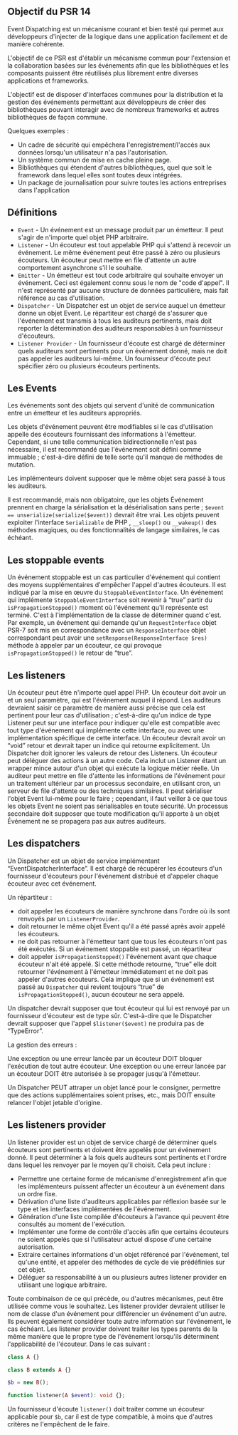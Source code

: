 ## Objectif du PSR 14

Event Dispatching est un mécanisme courant et bien testé qui permet aux développeurs d'injecter de la logique dans une application facilement et de manière cohérente.

L'objectif de ce PSR est d'établir un mécanisme commun pour l'extension et la collaboration basées sur les événements afin que les bibliothèques et les composants puissent être réutilisés plus librement entre diverses applications et frameworks.

L'objectif est de disposer d'interfaces communes pour la distribution et la gestion des événements permettant aux développeurs de créer des bibliothèques pouvant interagir avec de nombreux frameworks et autres bibliothèques de façon commune.

Quelques exemples :

- Un cadre de sécurité qui empêchera l'enregistrement/l'accès aux données lorsqu'un utilisateur n'a pas l'autorisation.
- Un système commun de mise en cache pleine page.
- Bibliothèques qui étendent d'autres bibliothèques, quel que soit le framework dans lequel elles sont toutes deux intégrées.
- Un package de journalisation pour suivre toutes les actions entreprises dans l'application

## Définitions

- ```Event``` - Un événement est un message produit par un émetteur. Il peut s'agir de n'importe quel objet PHP arbitraire.
- ```Listener``` - Un écouteur est tout appelable PHP qui s'attend à recevoir un événement. Le même événement peut être passé à zéro ou plusieurs écouteurs. Un écouteur peut mettre en file d'attente un autre comportement asynchrone s'il le souhaite.
- ```Emitter``` - Un émetteur est tout code arbitraire qui souhaite envoyer un événement. Ceci est également connu sous le nom de "code d'appel". Il n'est représenté par aucune structure de données particulière, mais fait référence au cas d'utilisation.
- ```Dispatcher``` - Un Dispatcher est un objet de service auquel un émetteur donne un objet Event. Le répartiteur est chargé de s'assurer que l'événement est transmis à tous les auditeurs pertinents, mais doit reporter la détermination des auditeurs responsables à un fournisseur d'écouteurs.
- ```Listener Provider``` - Un fournisseur d'écoute est chargé de déterminer quels auditeurs sont pertinents pour un événement donné, mais ne doit pas appeler les auditeurs lui-même. Un fournisseur d'écoute peut spécifier zéro ou plusieurs écouteurs pertinents.

## Les Events

Les événements sont des objets qui servent d'unité de communication entre un émetteur et les auditeurs appropriés.

Les objets d'événement peuvent être modifiables si le cas d'utilisation appelle des écouteurs fournissant des informations à l'émetteur. Cependant, si une telle communication bidirectionnelle n'est pas nécessaire, il est recommandé que l'événement soit défini comme immuable ; c'est-à-dire défini de telle sorte qu'il manque de méthodes de mutation.

Les implémenteurs doivent supposer que le même objet sera passé à tous les auditeurs.

Il est recommandé, mais non obligatoire, que les objets Événement prennent en charge la sérialisation et la désérialisation sans perte ; ```$event == unserialize(serialize($event))``` devrait être vrai. Les objets peuvent exploiter l'interface ```Serializable``` de PHP , ```__sleep()``` ou ```__wakeup()``` des méthodes magiques, ou des fonctionnalités de langage similaires, le cas échéant.

## Les stoppable events

Un événement stoppable est un cas particulier d'événement qui contient des moyens supplémentaires d'empêcher l'appel d'autres écouteurs. Il est indiqué par la mise en œuvre du ```StoppableEventInterface```. Un événement qui implémente ```StoppableEventInterface``` soit revenir à “true” partir du ```isPropagationStopped()``` moment où l'événement qu'il représente est terminé. C'est à l'implémentation de la classe de déterminer quand c'est. Par exemple, un événement qui demande qu'un ```RequestInterface``` objet PSR-7 soit mis en correspondance avec un ```ResponseInterface``` objet correspondant peut avoir une ```setResponse(ResponseInterface $res)``` méthode à appeler par un écouteur, ce qui provoque ```isPropagationStopped()``` le retour de “true”.

## Les listeners

Un écouteur peut être n'importe quel appel PHP. Un écouteur doit avoir un et un seul paramètre, qui est l'événement auquel il répond. Les auditeurs devraient saisir ce paramètre de manière aussi précise que cela est pertinent pour leur cas d'utilisation ; c'est-à-dire qu'un indice de type Listener peut sur une interface pour indiquer qu'elle est compatible avec tout type d'événement qui implémente cette interface, ou avec une implémentation spécifique de cette interface. Un écouteur devrait avoir un “void” retour et devrait taper un indice qui retourne explicitement. Un Dispatcher doit ignorer les valeurs de retour des Listeners. Un écouteur peut déléguer des actions à un autre code. Cela inclut un Listener étant un wrapper mince autour d'un objet qui exécute la logique métier réelle. Un auditeur peut mettre en file d'attente les informations de l'événement pour un traitement ultérieur par un processus secondaire, en utilisant cron, un serveur de file d'attente ou des techniques similaires. Il peut sérialiser l'objet Event lui-même pour le faire ; cependant, il faut veiller à ce que tous les objets Event ne soient pas sérialisables en toute sécurité. Un processus secondaire doit supposer que toute modification qu'il apporte à un objet Événement ne se propagera pas aux autres auditeurs.

## Les dispatchers

Un Dispatcher est un objet de service implémentant “EventDispatcherInterface”. Il est chargé de récupérer les écouteurs d'un fournisseur d'écouteurs pour l'événement distribué et d'appeler chaque écouteur avec cet événement.

Un répartiteur :

- doit appeler les écouteurs de manière synchrone dans l'ordre où ils sont renvoyés par un ```ListenerProvider```.
- doit retourner le même objet Event qu'il a été passé après avoir appelé les écouteurs.
- ne doit pas retourner à l'émetteur tant que tous les écouteurs n'ont pas été exécutés. Si un événement stoppable est passé, un répartiteur
- doit appeler ```isPropagationStopped()``` l'événement avant que chaque écouteur n'ait été appelé. Si cette méthode retourne, “true” elle doit retourner l'événement à l'émetteur immédiatement et ne doit pas appeler d'autres écouteurs. Cela implique que si un événement est passé au ```Dispatcher``` qui revient toujours “true” de ```isPropagationStopped()```, aucun écouteur ne sera appelé.

Un dispatcher devrait supposer que tout écouteur qui lui est renvoyé par un fournisseur d'écouteur est de type sûr. C'est-à-dire que le Dispatcher devrait supposer que l'appel ```$listener($event)``` ne produira pas de “TypeError”.

La gestion des erreurs :

Une exception ou une erreur lancée par un écouteur DOIT bloquer l'exécution de tout autre écouteur. Une exception ou une erreur lancée par un écouteur DOIT être autorisée à se propager jusqu'à l'émetteur.

Un Dispatcher PEUT attraper un objet lancé pour le consigner, permettre que des actions supplémentaires soient prises, etc., mais DOIT ensuite relancer l'objet jetable d'origine.

## Les listeners provider

Un listener provider est un objet de service chargé de déterminer quels écouteurs sont pertinents et doivent être appelés pour un événement donné. Il peut déterminer à la fois quels auditeurs sont pertinents et l'ordre dans lequel les renvoyer par le moyen qu'il choisit. Cela peut inclure :

- Permettre une certaine forme de mécanisme d'enregistrement afin que les implémenteurs puissent affecter un écouteur à un événement dans un ordre fixe.
- Dérivation d'une liste d'auditeurs applicables par réflexion basée sur le type et les interfaces implémentées de l'événement.
- Génération d'une liste compilée d'écouteurs à l'avance qui peuvent être consultés au moment de l'exécution.
- Implémenter une forme de contrôle d'accès afin que certains écouteurs ne soient appelés que si l'utilisateur actuel dispose d'une certaine autorisation.
- Extraire certaines informations d'un objet référencé par l'événement, tel qu'une entité, et appeler des méthodes de cycle de vie prédéfinies sur cet objet.
- Déléguer sa responsabilité à un ou plusieurs autres listener provider en utilisant une logique arbitraire.

Toute combinaison de ce qui précède, ou d'autres mécanismes, peut être utilisée comme vous le souhaitez. Les listener provider devraient utiliser le nom de classe d'un événement pour différencier un événement d'un autre. Ils peuvent également considérer toute autre information sur l'événement, le cas échéant. Les listener provider doivent traiter les types parents de la même manière que le propre type de l'événement lorsqu'ils déterminent l'applicabilité de l'écouteur. Dans le cas suivant :

``` php
class A {}

class B extends A {}

$b = new B();

function listener(A $event): void {};
```

Un fournisseur d'écoute ```listener()``` doit traiter comme un écouteur applicable pour ```$b```, car il est de type compatible, à moins que d'autres critères ne l'empêchent de le faire.